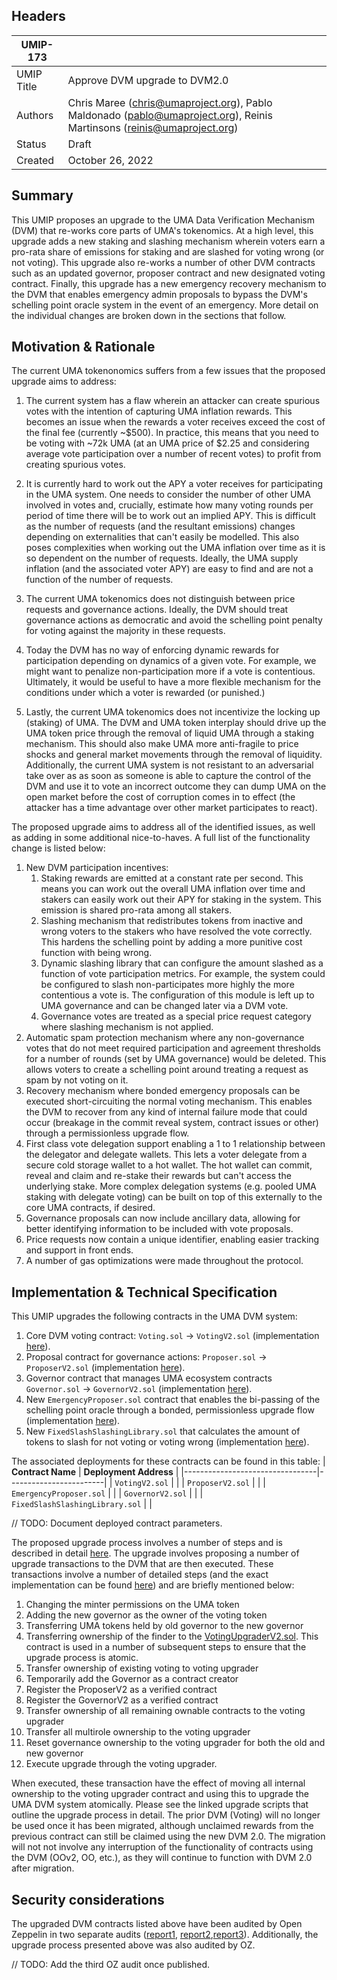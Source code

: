 ## Headers

| UMIP-173   |                                                                                                                       |
| ---------- | --------------------------------------------------------------------------------------------------------------------- |
| UMIP Title | Approve DVM upgrade to DVM2.0                                                                                         |
| Authors    | Chris Maree (chris@umaproject.org), Pablo Maldonado (pablo@umaproject.org), Reinis Martinsons (reinis@umaproject.org) |
| Status     | Draft                                                                                                                 |
| Created    | October 26, 2022                                                                                                      |

## Summary

This UMIP proposes an upgrade to the UMA Data Verification Mechanism (DVM) that re-works core parts of UMA's tokenomics.
At a high level, this upgrade adds a new staking and slashing mechanism wherein voters earn a pro-rata share of emissions
for staking and are slashed for voting wrong (or not voting). This upgrade also re-works a number of other DVM contracts
such as an updated governor, proposer contract and new designated voting contract. Finally, this upgrade has a new
emergency recovery mechanism to the DVM that enables emergency admin proposals to bypass the DVM's schelling point
oracle system in the event of an emergency. More detail on the individual changes are broken down in the sections that
follow.

## Motivation & Rationale

The current UMA tokenonomics suffers from a few issues that the proposed upgrade aims to address:

1. The current system has a flaw wherein an attacker can create spurious votes with the intention of capturing UMA inflation
   rewards. This becomes an issue when the rewards a voter receives exceed the cost of the final fee (currently ~$500).
   In practice, this means that you need to be voting with ~72k UMA (at an UMA price of $2.25 and considering average vote
   participation over a number of recent votes) to profit from creating spurious votes.

2. It is currently hard to work out the APY a voter receives for participating in the UMA system. One needs to consider
   the number of other UMA involved in votes and, crucially, estimate how many voting rounds per period of time there will be
   to work out an implied APY. This is difficult as the number of requests (and the resultant emissions) changes depending
   on externalities that can't easily be modelled. This also poses complexities when working out the UMA inflation over time as
   it is so dependent on the number of requests. Ideally, the UMA supply inflation (and the associated voter APY) are easy
   to find and are not a function of the number of requests.

3. The current UMA tokenomics does not distinguish between price requests and governance actions. Ideally, the DVM
   should treat governance actions as democratic and avoid the schelling point penalty for voting against the majority in these
   requests.

4. Today the DVM has no way of enforcing dynamic rewards for participation depending on dynamics of a given vote.
   For example, we might want to penalize non-participation more if a vote is contentious. Ultimately, it would be useful to
   have a more flexible mechanism for the conditions under which a voter is rewarded (or punished.)

5. Lastly, the current UMA tokenomics does not incentivize the locking up (staking) of UMA. The DVM and UMA token interplay
   should drive up the UMA token price through the removal of liquid UMA through a staking mechanism. This should also make
   UMA more anti-fragile to price shocks and general market movements through the removal of liquidity. Additionally, the
   current UMA system is not resistant to an adversarial take over as as soon as someone is able to capture the control
   of the DVM and use it to vote an incorrect outcome they can dump UMA on the open market before the cost of corruption
   comes in to effect (the attacker has a time advantage over other market participates to react).

The proposed upgrade aims to address all of the identified issues, as well as adding in some additional nice-to-haves. A
full list of the functionality change is listed below:

1. New DVM participation incentives:
   1. Staking rewards are emitted at a constant rate per second. This means you can work out the overall UMA inflation over time and stakers can easily work out their APY for staking in the system. This emission is shared pro-rata among all stakers.
   2. Slashing mechanism that redistributes tokens from inactive and wrong voters to the stakers who have resolved the vote correctly. This hardens the schelling point by adding a more punitive cost function with being wrong.
   3. Dynamic slashing library that can configure the amount slashed as a function of vote participation metrics. For example, the system could be configured to slash non-participates more highly the more contentious a vote is. The configuration of this module is left up to UMA governance and can be changed later via a DVM vote.
   4. Governance votes are treated as a special price request category where slashing mechanism is not applied.
2. Automatic spam protection mechanism where any non-governance votes that do not meet required participation and
   agreement thresholds for a number of rounds (set by UMA governance) would be deleted. This allows voters to create a
   schelling point around treating a request as spam by not voting on it.
3. Recovery mechanism where bonded emergency proposals can be executed short-circuiting the normal voting mechanism. This enables the DVM to recover from any kind of internal failure mode that could occur (breakage in the commit reveal system, contract issues or other) through a permissionless upgrade flow.
4. First class vote delegation support enabling a 1 to 1 relationship between the delegator and delegate wallets. This lets a voter delegate from a secure cold storage wallet to a hot wallet. The hot wallet can commit, reveal and claim and re-stake their rewards but can't access the underlying stake. More complex delegation systems (e.g. pooled UMA staking with delegate voting) can be built on top of this externally to the core UMA contracts, if desired.
5. Governance proposals can now include ancillary data, allowing for better identifying information to be included with vote proposals.
6. Price requests now contain a unique identifier, enabling easier tracking and support in front ends.
7. A number of gas optimizations were made throughout the protocol.

## Implementation & Technical Specification

This UMIP upgrades the following contracts in the UMA DVM system:

1. Core DVM voting contract: `Voting.sol` → `VotingV2.sol` (implementation [here](https://github.com/UMAprotocol/protocol/blob/3ad31b3aab3cf342f6a91dce54032fe0ee1b15c8/packages/core/contracts/data-verification-mechanism/implementation/VotingV2.sol)).
2. Proposal contract for governance actions: `Proposer.sol` → `ProposerV2.sol` (implementation [here](https://github.com/UMAprotocol/protocol/blob/3ad31b3aab3cf342f6a91dce54032fe0ee1b15c8/packages/core/contracts/data-verification-mechanism/implementation/ProposerV2.sol)).
3. Governor contract that manages UMA ecosystem contracts `Governor.sol` → `GovernorV2.sol` (implementation [here](https://github.com/UMAprotocol/protocol/blob/3ad31b3aab3cf342f6a91dce54032fe0ee1b15c8/packages/core/contracts/data-verification-mechanism/implementation/GovernorV2.sol)).
4. New `EmergencyProposer.sol` contract that enables the bi-passing of the schelling point oracle through a bonded, permissionless upgrade flow (implementation [here](https://github.com/UMAprotocol/protocol/blob/3ad31b3aab3cf342f6a91dce54032fe0ee1b15c8/packages/core/contracts/data-verification-mechanism/implementation/EmergencyProposer.sol)).
5. New `FixedSlashSlashingLibrary.sol` that calculates the amount of tokens to slash for not voting or voting wrong (implementation [here](https://github.com/UMAprotocol/protocol/blob/3ad31b3aab3cf342f6a91dce54032fe0ee1b15c8/packages/core/contracts/data-verification-mechanism/implementation/FixedSlashSlashingLibrary.sol)).

The associated deployments for these contracts can be found in this table:
| **Contract Name** | **Deployment Address** |
|---------------------------------|------------------------|
| `VotingV2.sol` | |
| `ProposerV2.sol` | |
| `EmergencyProposer.sol` | |
| `GovernorV2.sol` | |
| `FixedSlashSlashingLibrary.sol` | |

// TODO: Document deployed contract parameters.

The proposed upgrade process involves a number of steps and is described in detail [here](https://github.com/UMAprotocol/protocol/blob/master/packages/scripts/src/upgrade-tests/voting2/readme.md). The upgrade involves proposing a number of upgrade transactions to the DVM that are then executed. These transactions involve a number of detailed steps (and the exact implementation can be found [here](https://github.com/UMAprotocol/protocol/blob/master/packages/scripts/src/upgrade-tests/voting2/1_Propose.ts)) and are briefly mentioned below:

1. Changing the minter permissions on the UMA token
2. Adding the new governor as the owner of the voting token
3. Transferring UMA tokens held by old governor to the new governor
4. Transferring ownership of the finder to the [VotingUpgraderV2.sol](https://github.com/UMAprotocol/protocol/blob/master/packages/core/contracts/umip-helpers/VotingUpgraderV2.sol). This contract is used in a number of subsequent steps to ensure that the upgrade process is atomic.
5. Transfer ownership of existing voting to voting upgrader
6. Temporarily add the Governor as a contract creator
7. Register the ProposerV2 as a verified contract
8. Register the GovernorV2 as a verified contract
9. Transfer ownership of all remaining ownable contracts to the voting upgrader
10. Transfer all multirole ownership to the voting upgrader
11. Reset governance ownership to the voting upgrader for both the old and new governor
12. Execute upgrade through the voting upgrader.

When executed, these transaction have the effect of moving all internal ownership to the voting upgrader contract and using this to upgrade the UMA DVM system atomically. Please see the linked upgrade scripts that outline the upgrade process in detail. The prior DVM (Voting) will no longer be used once it has been migrated, although unclaimed rewards from the previous contract can still be claimed using the new DVM 2.0. The migration will not not involve any interruption of the functionality of contracts using the DVM (OOv2, OO, etc.), as they will continue to function with DVM 2.0 after migration.

## Security considerations

The upgraded DVM contracts listed above have been audited by Open Zeppelin in two separate audits ([report1](https://blog.openzeppelin.com/uma-dvm-2-0-audit/), [report2](https://blog.openzeppelin.com/uma-dvm-2-0-incremental-audit/),[report3]()). Additionally, the upgrade process presented above was also audited by OZ.

// TODO: Add the third OZ audit once published.
